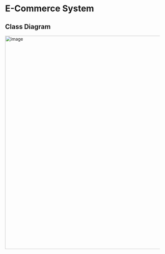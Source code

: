 # E-Commerce System

## Class Diagram 

<img width="852" height="696" alt="image" src="https://github.com/user-attachments/assets/e1c67274-69f2-4b49-8cd6-30a199f256e9" />
